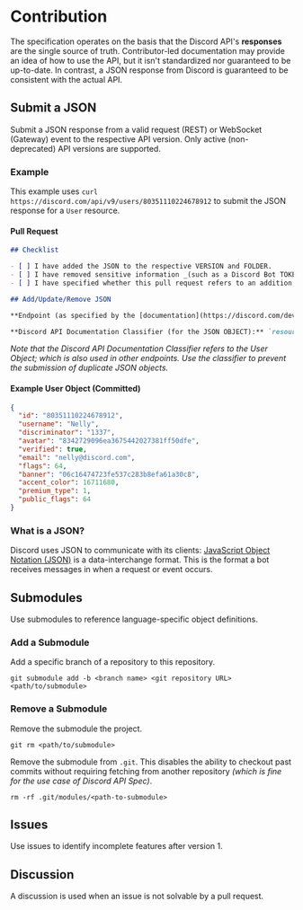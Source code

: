 # Contribution

The specification operates on the basis that the Discord API's **responses** are the single source of truth. Contributor-led documentation may provide an idea of how to use the API, but it isn't standardized nor guaranteed to be up-to-date. In contrast, a JSON response from Discord is guaranteed to be consistent with the actual API.

## Submit a JSON

Submit a JSON response from a valid request (REST) or WebSocket (Gateway) event to the respective API version. Only active (non-deprecated) API versions are supported.

### Example

This example uses `curl https://discord.com/api/v9/users/80351110224678912` to submit the JSON response for a `User` resource.

#### Pull Request

```md
## Checklist

- [ ] I have added the JSON to the respective VERSION and FOLDER.
- [ ] I have removed sensitive information _(such as a Discord Bot TOKEN)_ from the provided endpoint below.
- [ ] I have specified whether this pull request refers to an addition, update, or removal.

## Add/Update/Remove JSON

**Endpoint (as specified by the [documentation](https://discord.com/developers/docs/reference)):** `https://discord.com/api/v9/users/{user-id}`

**Discord API Documentation Classifier (for the JSON OBJECT):** `resources/user`
```

_Note that the Discord API Documentation Classifier refers to the User Object; which is also used in other endpoints. Use the classifier to prevent the submission of duplicate JSON objects._

#### Example User Object (Committed)

```json
{
  "id": "80351110224678912",
  "username": "Nelly",
  "discriminator": "1337",
  "avatar": "8342729096ea3675442027381ff50dfe",
  "verified": true,
  "email": "nelly@discord.com",
  "flags": 64,
  "banner": "06c16474723fe537c283b8efa61a30c8",
  "accent_color": 16711680,
  "premium_type": 1,
  "public_flags": 64
}
```

### What is a JSON?

Discord uses JSON to communicate with its clients: [JavaScript Object Notation (JSON)](https://www.json.org/json-en.html) is a data-interchange format. This is the format a bot receives messages in when a request or event occurs.

## Submodules

Use submodules to reference language-specific object definitions.

### Add a Submodule

Add a specific branch of a repository to this repository.

```
git submodule add -b <branch name> <git repository URL> <path/to/submodule>
```

### Remove a Submodule

Remove the submodule the project.

```
git rm <path/to/submodule>
```

Remove the submodule from `.git`. This disables the ability to checkout past commits without requiring fetching from another repository _(which is fine for the use case of Discord API Spec)_.

```
rm -rf .git/modules/<path-to-submodule>
```

## Issues

Use issues to identify incomplete features after version 1.

## Discussion

A discussion is used when an issue is not solvable by a pull request.